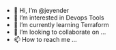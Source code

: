 - 👋 Hi, I’m @jeyender
- 👀 I’m interested in Devops Tools
- 🌱 I’m currently learning Terraform
- 💞️ I’m looking to collaborate on ...
- 📫 How to reach me ...

<!---
jeyender/jeyender is a ✨ special ✨ repository because its `README.md` (this file) appears on your GitHub profile.
You can click the Preview link to take a look at your changes.
--->
